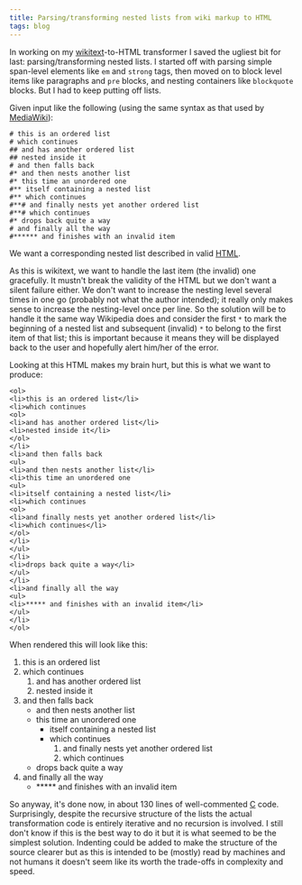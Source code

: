 ```yaml
---
title: Parsing/transforming nested lists from wiki markup to HTML
tags: blog
---
```


In working on my [wikitext](http://www.wincent.com/knowledge-base/wikitext)-to-HTML transformer I saved the ugliest bit for last: parsing/transforming nested lists. I started off with parsing simple span-level elements like `em` and `strong` tags, then moved on to block level items like paragraphs and `pre` blocks, and nesting containers like `blockquote` blocks. But I had to keep putting off lists.

Given input like the following (using the same syntax as that used by [MediaWiki](http://www.wincent.com/knowledge-base/MediaWiki)):

    # this is an ordered list
    # which continues
    ## and has another ordered list
    ## nested inside it
    # and then falls back
    #* and then nests another list
    #* this time an unordered one
    #** itself containing a nested list
    #** which continues
    #**# and finally nests yet another ordered list
    #**# which continues
    #* drops back quite a way
    # and finally all the way
    #****** and finishes with an invalid item

We want a corresponding nested list described in valid [HTML](http://www.wincent.com/knowledge-base/HTML).

As this is wikitext, we want to handle the last item (the invalid) one gracefully. It mustn't break the validity of the HTML but we don't want a silent failure either. We don't want to increase the nesting level several times in one go (probably not what the author intended); it really only makes sense to increase the nesting-level once per line. So the solution will be to handle it the same way Wikipedia does and consider the first `*` to mark the beginning of a nested list and subsequent (invalid) `*` to belong to the first item of that list; this is important because it means they will be displayed back to the user and hopefully alert him/her of the error.

Looking at this HTML makes my brain hurt, but this is what we want to produce:

    <ol>
    <li>this is an ordered list</li>
    <li>which continues
    <ol>
    <li>and has another ordered list</li>
    <li>nested inside it</li>
    </ol>
    </li>
    <li>and then falls back
    <ul>
    <li>and then nests another list</li>
    <li>this time an unordered one
    <ul>
    <li>itself containing a nested list</li>
    <li>which continues
    <ol>
    <li>and finally nests yet another ordered list</li>
    <li>which continues</li>
    </ol>
    </li>
    </ul>
    </li>
    <li>drops back quite a way</li>
    </ul>
    </li>
    <li>and finally all the way
    <ul>
    <li>***** and finishes with an invalid item</li>
    </ul>
    </li>
    </ol>

When rendered this will look like this:

1.  this is an ordered list
2.  which continues
    1.  and has another ordered list
    2.  nested inside it
3.  and then falls back
    -   and then nests another list
    -   this time an unordered one
        -   itself containing a nested list
        -   which continues
            1.  and finally nests yet another ordered list
            2.  which continues
    -   drops back quite a way
4.  and finally all the way
    -   \*\*\*\*\* and finishes with an invalid item

So anyway, it's done now, in about 130 lines of well-commented [C](http://www.wincent.com/knowledge-base/C) code. Surprisingly, despite the recursive structure of the lists the actual transformation code is entirely iterative and no recursion is involved. I still don't know if this is the best way to do it but it is what seemed to be the simplest solution. Indenting could be added to make the structure of the source clearer but as this is intended to be (mostly) read by machines and not humans it doesn't seem like its worth the trade-offs in complexity and speed.
